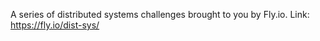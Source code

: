 A series of distributed systems challenges brought to you by Fly.io.
Link: https://fly.io/dist-sys/
